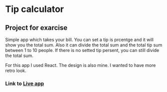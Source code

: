 # Tip calculator

## Project for exarcise

Simple app which takes your bill.  You can set a tip is prcentge and it will show you the total sum.
Also it can divide the total sum and the total tip sum between  1 to 10 people.
If there is no setted tip persent, you can still divide the total sum.

For  this app I used React.
The design is also mine. I wanted to have more retro look.

### Link to [Live app](https://638cd7bf10a4d335e2b3a989--preeminent-fox-dc25e2.netlify.app/)
